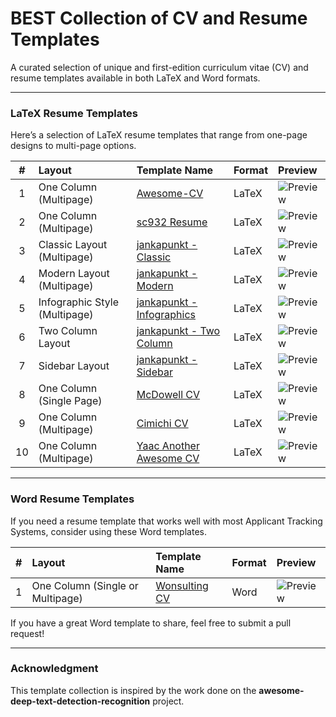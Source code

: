 
# BEST Collection of CV and Resume Templates
A curated selection of unique and first-edition curriculum vitae (CV) and resume templates available in both LaTeX and Word formats.




---

### LaTeX Resume Templates
Here’s a selection of LaTeX resume templates that range from one-page designs to multi-page options.

| **#** | **Layout**                   | **Template Name**                                                   | **Format** | **Preview** |
|:---:  |:-----------------------------|:-------------------------------------------------------------------|:-----------|:------------|
| 1     | One Column (Multipage)        | [Awesome-CV](https://github.com/posquit0/Awesome-CV)                | LaTeX      | ![Preview](https://raw.githubusercontent.com/posquit0/Awesome-CV/master/examples/resume-0.png) |
| 2     | One Column (Multipage)        | [sc932 Resume](https://github.com/sc932/resume)                     | LaTeX      | ![Preview](images/sc932.png) |
| 3     | Classic Layout (Multipage)    | [jankapunkt - Classic](https://github.com/jankapunkt/latexcv)       | LaTeX      | ![Preview](https://raw.githubusercontent.com/jankapunkt/latexcv/master/docs/media/classic.png) |
| 4     | Modern Layout (Multipage)     | [jankapunkt - Modern](https://github.com/jankapunkt/latexcv)        | LaTeX      | ![Preview](https://raw.githubusercontent.com/jankapunkt/latexcv/master/docs/media/modern.png) |
| 5     | Infographic Style (Multipage) | [jankapunkt - Infographics](https://github.com/jankapunkt/latexcv)  | LaTeX      | ![Preview](https://raw.githubusercontent.com/jankapunkt/latexcv/master/docs/media/infographics.png) |
| 6     | Two Column Layout             | [jankapunkt - Two Column](https://github.com/jankapunkt/latexcv)    | LaTeX      | ![Preview](https://raw.githubusercontent.com/jankapunkt/latexcv/master/docs/media/two_column.png) |
| 7     | Sidebar Layout                | [jankapunkt - Sidebar](https://github.com/jankapunkt/latexcv)       | LaTeX      | ![Preview](https://raw.githubusercontent.com/jankapunkt/latexcv/master/docs/media/sidebar.png) |
| 8     | One Column (Single Page)      | [McDowell CV](https://github.com/dnl-blkv/mcdowell-cv)              | LaTeX      | ![Preview](https://raw.githubusercontent.com/dnl-blkv/mcdowell-cv/master/McDowell_CV.png) |
| 9     | One Column (Multipage)        | [Cimichi CV](https://github.com/cmichi/latex-template-collection)   | LaTeX      | ![Preview](images/cimichi.png) |
| 10    | One Column (Multipage)        | [Yaac Another Awesome CV](https://github.com/darwiin/yaac-another-awesome-cv) | LaTeX  | ![Preview](https://raw.githubusercontent.com/darwiin/yaac-another-awesome-cv/master/example/preview/cv1.jpeg) |

---

### Word Resume Templates
If you need a resume template that works well with most Applicant Tracking Systems, consider using these Word templates.

| **#** | **Layout**            | **Template Name**                                             | **Format** | **Preview** |
|:---:  |:----------------------|:-------------------------------------------------------------|:-----------|:------------|
| 1     | One Column (Single or Multipage) | [Wonsulting CV](https://docs.google.com/document/d/1cnea3rniQWDA2t6SdNxXlAtzNs1YFRkS3qrgdoJAe18/edit) | Word       | ![Preview](images/won.png) |

If you have a great Word template to share, feel free to submit a pull request!

---



### Acknowledgment
This template collection is inspired by the work done on the **awesome-deep-text-detection-recognition** project.
